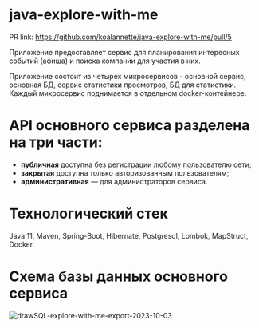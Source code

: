 # java-explore-with-me
PR link: https://github.com/koalannette/java-explore-with-me/pull/5

Приложение предоставляет сервис для планирования интересных событий (афиша) и поиска компании для участия в них.

Приложение состоит из четырех микросервисов - основной сервис, основная БД, сервис статистики просмотров, БД для статистики. Каждый микросервис поднимается в отдельном docker-контейнере.

# API основного сервиса разделена на три части:
- **публичная** доступна без регистрации любому пользователю сети;
- **закрытая** доступна только авторизованным пользователям;
- **административная** — для администраторов сервиса.

# Технологический стек
Java 11, Maven, Spring-Boot, Hibernate, Postgresql, Lombok, MapStruct, Docker.

# Схема базы данных основного сервиса
![drawSQL-explore-with-me-export-2023-10-03](https://github.com/koalannette/java-explore-with-me/assets/113180456/1bc06a2b-27c4-4699-98dc-57efe2ca1745)
